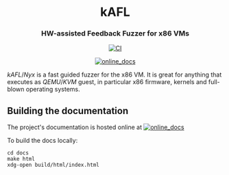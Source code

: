 <h1 align="center">
  <br>kAFL</br>
</h1>

<h3 align="center">
HW-assisted Feedback Fuzzer for x86 VMs
</h3>

<p align="center">
  <a href="https://github.com/IntelLabs/kAFL/actions/workflows/CI.yml">
    <img src="https://github.com/IntelLabs/kAFL/actions/workflows/CI.yml/badge.svg" alt="CI">
  </a>
</p>
<p align="center">
  <a href="https://IntelLabs.github.io/kAFL/">
    <img src="https://img.shields.io/badge/Online-Documentation-green?style=for-the-badge&logo=gitbook" alt="online_docs"/>
  </a>
</p>

_kAFL_/_Nyx_ is a fast guided fuzzer for the x86 VM. It is great for anything that
executes as _QEMU_/_KVM_ guest, in particular x86 firmware, kernels and full-blown
operating systems.

## Building the documentation

The project's documentation is hosted online at [![online_docs](https://img.shields.io/badge/Online-Documentation-green)](https://wenzel.github.io/kAFL/)

To build the docs locally:
~~~
cd docs
make html
xdg-open build/html/index.html
~~~
